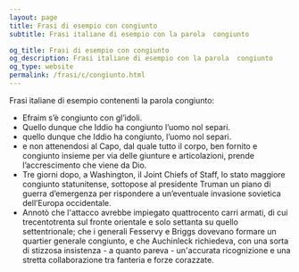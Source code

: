 ```yaml
---
layout: page
title: Frasi di esempio con congiunto 
subtitle: Frasi italiane di esempio con la parola  congiunto

og_title: Frasi di esempio con congiunto 
og_description: Frasi italiane di esempio con la parola  congiunto
og_type: website
permalink: /frasi/c/congiunto.html
---
```


Frasi italiane di esempio contenenti la parola congiunto:


- Efraim s’è congiunto con gl’idoli.
- Quello dunque che Iddio ha congiunto l’uomo nol separi.
- quello dunque che Iddio ha congiunto, l’uomo nol separi.
- e non attenendosi al Capo, dal quale tutto il corpo, ben fornito e congiunto insieme per via delle giunture e articolazioni, prende l’accrescimento che viene da Dio.
- Tre giorni dopo, a Washington, il Joint Chiefs of Staff, lo stato maggiore congiunto statunitense, sottopose al presidente Truman un piano di guerra d’emergenza per rispondere a un’eventuale invasione sovietica dell’Europa occidentale.
- Annotò che l'attacco avrebbe impiegato quattrocento carri armati, di cui trecentotrenta sul fronte orientale e solo settanta su quello settentrionale; che i generali Fesservy e Briggs dovevano formare un quartier generale congiunto, e che Auchinleck richiedeva, con una sorta di stizzosa insistenza - a quanto pareva - un'accurata ricognizione e una stretta collaborazione tra fanteria e forze corazzate.
